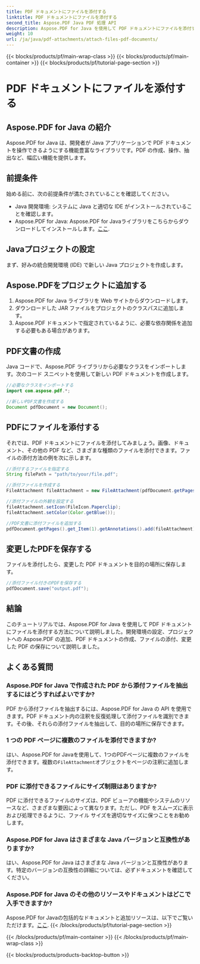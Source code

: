 ```yaml
---
title: PDF ドキュメントにファイルを添付する
linktitle: PDF ドキュメントにファイルを添付する
second_title: Aspose.PDF Java PDF 処理 API
description: Aspose.PDF for Java を使用して PDF ドキュメントにファイルを添付する方法を学びます。ステップバイステップのガイドにより、PDF の操作が簡単になります。
weight: 10
url: /ja/java/pdf-attachments/attach-files-pdf-documents/
---
```


{{< blocks/products/pf/main-wrap-class >}}
{{< blocks/products/pf/main-container >}}
{{< blocks/products/pf/tutorial-page-section >}}

# PDF ドキュメントにファイルを添付する


## Aspose.PDF for Java の紹介

Aspose.PDF for Java は、開発者が Java アプリケーションで PDF ドキュメントを操作できるようにする機能豊富なライブラリです。PDF の作成、操作、抽出など、幅広い機能を提供します。

## 前提条件

始める前に、次の前提条件が満たされていることを確認してください。

- Java 開発環境: システムに Java と適切な IDE がインストールされていることを確認します。
-  Aspose.PDF for Java: Aspose.PDF for Javaライブラリをこちらからダウンロードしてインストールします。[ここ](https://releases.aspose.com/pdf/java/).

## Javaプロジェクトの設定

まず、好みの統合開発環境 (IDE) で新しい Java プロジェクトを作成します。

## Aspose.PDFをプロジェクトに追加する

1. Aspose.PDF for Java ライブラリを Web サイトからダウンロードします。
2. ダウンロードした JAR ファイルをプロジェクトのクラスパスに追加します。
3. Aspose.PDF ドキュメントで指定されているように、必要な依存関係を追加する必要もある場合があります。

## PDF文書の作成

Java コードで、Aspose.PDF ライブラリから必要なクラスをインポートします。次のコード スニペットを使用して新しい PDF ドキュメントを作成します。

```java
//必要なクラスをインポートする
import com.aspose.pdf.*;

//新しいPDF文書を作成する
Document pdfDocument = new Document();
```

## PDFにファイルを添付する

それでは、PDF ドキュメントにファイルを添付してみましょう。画像、ドキュメント、その他の PDF など、さまざまな種類のファイルを添付できます。ファイルの添付方法の例を次に示します。

```java
//添付するファイルを指定する
String filePath = "path/to/your/file.pdf";

//添付ファイルを作成する
FileAttachment fileAttachment = new FileAttachment(pdfDocument.getPages().get_Item(1), filePath);

//添付ファイルの外観を設定する
fileAttachment.setIcon(FileIcon.Paperclip);
fileAttachment.setColor(Color.getBlue());

//PDF文書に添付ファイルを追加する
pdfDocument.getPages().get_Item(1).getAnnotations().add(fileAttachment);
```

## 変更したPDFを保存する

ファイルを添付したら、変更した PDF ドキュメントを目的の場所に保存します。

```java
//添付ファイル付きのPDFを保存する
pdfDocument.save("output.pdf");
```

## 結論

このチュートリアルでは、Aspose.PDF for Java を使用して PDF ドキュメントにファイルを添付する方法について説明しました。開発環境の設定、プロジェクトへの Aspose.PDF の追加、PDF ドキュメントの作成、ファイルの添付、変更した PDF の保存について説明しました。

## よくある質問

### Aspose.PDF for Java で作成された PDF から添付ファイルを抽出するにはどうすればよいですか?

PDF から添付ファイルを抽出するには、Aspose.PDF for Java の API を使用できます。PDF ドキュメント内の注釈を反復処理して添付ファイルを識別できます。その後、それらの添付ファイルを抽出して、目的の場所に保存できます。

### 1 つの PDF ページに複数のファイルを添付できますか?

はい、Aspose.PDF for Javaを使用して、1つのPDFページに複数のファイルを添付できます。複数の`FileAttachment`オブジェクトをページの注釈に追加します。

### PDF に添付できるファイルにサイズ制限はありますか?

PDF に添付できるファイルのサイズは、PDF ビューアの機能やシステムのリソースなど、さまざまな要因によって異なります。ただし、PDF をスムーズに表示および処理できるように、ファイル サイズを適切なサイズに保つことをお勧めします。

### Aspose.PDF for Java はさまざまな Java バージョンと互換性がありますか?

はい、Aspose.PDF for Java はさまざまな Java バージョンと互換性があります。特定のバージョンの互換性の詳細については、必ずドキュメントを確認してください。

### Aspose.PDF for Java のその他のリソースやドキュメントはどこで入手できますか?

Aspose.PDF for Javaの包括的なドキュメントと追加リソースは、以下でご覧いただけます。[ここ](https://reference.aspose.com/pdf/java/).
{{< /blocks/products/pf/tutorial-page-section >}}

{{< /blocks/products/pf/main-container >}}
{{< /blocks/products/pf/main-wrap-class >}}

{{< blocks/products/products-backtop-button >}}
